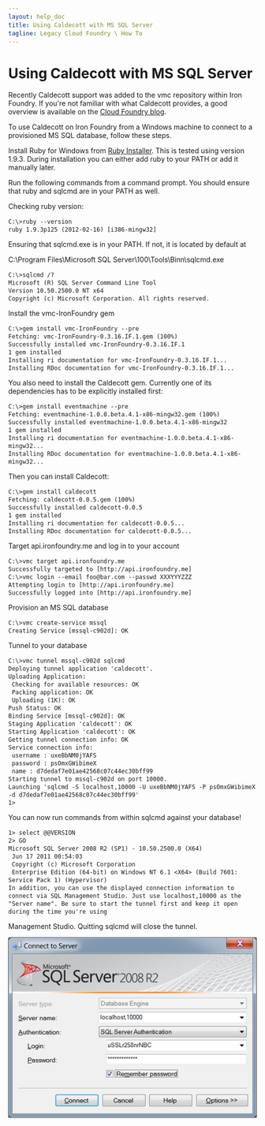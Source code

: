 ```yaml
---
layout: help_doc
title: Using Caldecott with MS SQL Server
tagline: Legacy Cloud Foundry \ How To
---
```


# Using Caldecott with MS SQL Server

Recently Caldecott support was added to the vmc repository within Iron Foundry. If you're not familiar with what Caldecott provides, a good overview is available on the [Cloud Foundry blog](http://blog.cloudfoundry.com/post/12928974099/now-you-can-tunnel-into-any-cloud-foundry-data-service).

To use Caldecott on Iron Foundry from a Windows machine to connect to a provisioned MS SQL database, follow these steps.

Install Ruby for Windows from [Ruby Installer](http://rubyinstaller.org/downloads). This is tested using version 1.9.3. During installation you can either add ruby to your PATH or add it manually later.

Run the following commands from a command prompt. You should ensure that ruby and sqlcmd are in your PATH as well.

Checking ruby version:

	C:\>ruby --version
	ruby 1.9.3p125 (2012-02-16) [i386-mingw32]

Ensuring that sqlcmd.exe is in your PATH. If not, it is located by default at

C:\Program Files\Microsoft SQL Server\100\Tools\Binn\sqlcmd.exe

	C:\>sqlcmd /?
	Microsoft (R) SQL Server Command Line Tool
	Version 10.50.2500.0 NT x64
	Copyright (c) Microsoft Corporation. All rights reserved.

Install the vmc-IronFoundry gem

	C:\>gem install vmc-IronFoundry --pre
	Fetching: vmc-IronFoundry-0.3.16.IF.1.gem (100%)
	Successfully installed vmc-IronFoundry-0.3.16.IF.1
	1 gem installed
	Installing ri documentation for vmc-IronFoundry-0.3.16.IF.1...
	Installing RDoc documentation for vmc-IronFoundry-0.3.16.IF.1...

You also need to install the Caldecott gem. Currently one of its dependencies has to be explicitly installed first:

	C:\>gem install eventmachine --pre
	Fetching: eventmachine-1.0.0.beta.4.1-x86-mingw32.gem (100%)
	Successfully installed eventmachine-1.0.0.beta.4.1-x86-mingw32
	1 gem installed
	Installing ri documentation for eventmachine-1.0.0.beta.4.1-x86-mingw32...
	Installing RDoc documentation for eventmachine-1.0.0.beta.4.1-x86-mingw32... 

Then you can install Caldecott:

	C:\>gem install caldecott
	Fetching: caldecott-0.0.5.gem (100%)
	Successfully installed caldecott-0.0.5
	1 gem installed
	Installing ri documentation for caldecott-0.0.5...
	Installing RDoc documentation for caldecott-0.0.5...

Target api.ironfoundry.me and log in to your account

	C:\>vmc target api.ironfoundry.me
	Successfully targeted to [http://api.ironfoundry.me]
	C:\>vmc login --email foo@bar.com --passwd XXXYYYZZZ
	Attempting login to [http://api.ironfoundry.me]
	Successfully logged into [http://api.ironfoundry.me]

Provision an MS SQL database

	C:\>vmc create-service mssql
	Creating Service [mssql-c902d]: OK

Tunnel to your database

	C:\>vmc tunnel mssql-c902d sqlcmd
	Deploying tunnel application 'caldecott'.
	Uploading Application:
	 Checking for available resources: OK
	 Packing application: OK
	 Uploading (1K): OK
	Push Status: OK
	Binding Service [mssql-c902d]: OK
	Staging Application 'caldecott': OK
	Starting Application 'caldecott': OK
	Getting tunnel connection info: OK
	Service connection info:
	 username : uxeBbNM0jYAFS
	 password : psOmxGWibimeX
	 name : d7dedaf7e01ae42568c07c44ec30bff99
	Starting tunnel to mssql-c902d on port 10000.
	Launching 'sqlcmd -S localhost,10000 -U uxeBbNM0jYAFS -P psOmxGWibimeX -d d7dedaf7e01ae42568c07c44ec30bff99'
	1>

You can now run commands from within sqlcmd against your database!

	1> select @@VERSION
	2> GO
	Microsoft SQL Server 2008 R2 (SP1) - 10.50.2500.0 (X64)
	 Jun 17 2011 00:54:03
	 Copyright (c) Microsoft Corporation
	 Enterprise Edition (64-bit) on Windows NT 6.1 <X64> (Build 7601: Service Pack 1) (Hypervisor)
	In addition, you can use the displayed connection information to connect via SQL Management Studio. Just use localhost,10000 as the "Server name". Be sure to start the tunnel first and keep it open during the time you're using

Management Studio. Quitting sqlcmd will close the tunnel.

![](/img/help/using-caldecott-mssql-server.png)